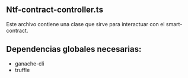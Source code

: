 ## Ntf-contract-controller.ts

Este archivo contiene una clase que sirve para interactuar con el smart-contract.

## Dependencias globales necesarias:

- ganache-cli
- truffle
